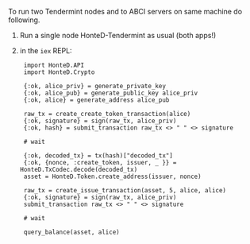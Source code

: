 To run two Tendermint nodes and to ABCI servers on same machine do following.

1. Run a single node HonteD-Tendermint as usual (both apps!)
7. in the `iex` REPL:

        import HonteD.API
        import HonteD.Crypto
    
        {:ok, alice_priv} = generate_private_key
        {:ok, alice_pub} = generate_public_key alice_priv
        {:ok, alice} = generate_address alice_pub
        
        raw_tx = create_create_token_transaction(alice)
        {:ok, signature} = sign(raw_tx, alice_priv)
        {:ok, hash} = submit_transaction raw_tx <> " " <> signature
        
        # wait
        
        {:ok, decoded_tx} = tx(hash)["decoded_tx"]
        {:ok, {nonce, :create_token, issuer, _ }} = HonteD.TxCodec.decode(decoded_tx)
        asset = HonteD.Token.create_address(issuer, nonce)
        
        raw_tx = create_issue_transaction(asset, 5, alice, alice)
        {:ok, signature} = sign(raw_tx, alice_priv)
        submit_transaction raw_tx <> " " <> signature
        
        # wait

        query_balance(asset, alice)
